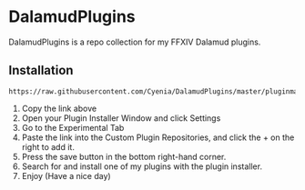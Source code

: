 # DalamudPlugins
DalamudPlugins is a repo collection for my FFXIV Dalamud plugins.

## Installation
```
https://raw.githubusercontent.com/Cyenia/DalamudPlugins/master/pluginmaster.json
```
1. Copy the link above
2. Open your Plugin Installer Window and click Settings
3. Go to the Experimental Tab
4. Paste the link into the Custom Plugin Repositories, and click the + on the right to add it.
5. Press the save button in the bottom right-hand corner.
6. Search for and install one of my plugins with the plugin installer.
7. Enjoy (Have a nice day)

